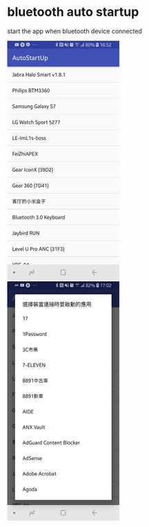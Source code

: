 # bluetooth auto startup
 start the app when bluetooth device connected
 
 <img src="https://github.com/ImL1s/bluetooth-auto-startup/blob/master/img/image1.jpg?raw=true" width="260" height="555" />
 
 <img src="https://github.com/ImL1s/bluetooth-auto-startup/blob/master/img/image2.jpg?raw=true" width="260" height="555" />

